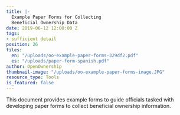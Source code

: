 ```yaml
---
title: |-
  Example Paper Forms for Collecting
  Beneficial Ownership Data
date: 2019-06-12 12:00:00 Z
tags:
- sufficient detail
position: 26
files:
  en: "/uploads/oo-example-paper-forms-329df2.pdf"
  es: "/uploads/paper-form-spanish.pdf"
author: OpenOwnership
thumbnail-image: "/uploads/oo-example-paper-forms-image.JPG"
resource_type: Tools
is_featured: false
---
```


This document provides example forms to guide officials tasked with developing paper forms to collect beneficial ownership information.

